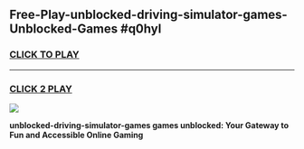 
## Free-Play-unblocked-driving-simulator-games-Unblocked-Games #q0hyl
<h3>
<a href="https://news.freeplayer.one?title=unblocked-driving-simulator-games&ref=8M">CLICK TO PLAY</a></h3>
<hr>

<h3>
<a href="https://news.freeplayer.one?title=unblocked-driving-simulator-games&ref=8M">CLICK 2 PLAY</a>
  
</h3>

<a href="https://news.freeplayer.one?title=unblocked-driving-simulator-games&ref=8M"><img src="https://clearcache.store/games.png"></a>


**unblocked-driving-simulator-games games unblocked: Your Gateway to Fun and Accessible Online Gaming**
